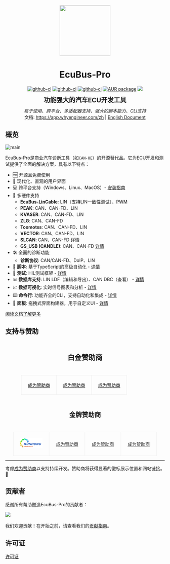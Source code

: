 <div align="center">
  <a href="https://app.whyengineer.com/zh">
    <img width="160" height="160" src="https://ecubus.oss-cn-chengdu.aliyuncs.com/img/logo256.png">
  </a>

  <h1>EcuBus-Pro</h1>

   <div style="margin:5px; display: flex; justify-content: center; align-items: center;gap:4px">
    <a href="https://github.com/ecubus/EcuBus-Pro/releases">
      <img src="https://github.com/ecubus/EcuBus-Pro/actions/workflows/build.yml/badge.svg" alt="github-ci" />
    </a>
    <a href="https://github.com/ecubus/EcuBus-Pro/releases">
      <img src="https://github.com/ecubus/EcuBus-Pro/actions/workflows/build-linux.yml/badge.svg" alt="github-ci" />
    </a>
    <a href="https://github.com/ecubus/EcuBus-Pro/actions/workflows/build-mac.yml">
      <img src="https://github.com/ecubus/EcuBus-Pro/actions/workflows/build-mac.yml/badge.svg" alt="github-ci" />
    </a>
    <a href="https://repology.org/project/ecubus-pro/versions">
       <img src="https://repology.org/badge/version-for-repo/aur/ecubus-pro.svg" alt="AUR package">
    </a>
    <a href="https://github.com/ecubus/EcuBus-Pro">
       <img src="https://img.shields.io/github/stars/ecubus/EcuBus-Pro"/>
    </a>
  </div>
  <b style="font-size:20px;margin:10px;display:block">功能强大的汽车ECU开发工具</b>
  <i>易于使用、跨平台、多适配器支持、强大的脚本能力、CLI支持</i><br/>
  文档: <a href="https://app.whyengineer.com/zh">https://app.whyengineer.com/zh</a> | <a href="https://app.whyengineer.com">English Document</a>
</div>

## 概览

![main](https://ecubus.oss-cn-chengdu.aliyuncs.com/img/main.png)

EcuBus-Pro是商业汽车诊断工具（如`CAN-OE`）的开源替代品。它为ECU开发和测试提供了全面的解决方案，具有以下特点：

- 🆓 开源且免费使用
- 🚀 现代化、直观的用户界面
- 💻 跨平台支持（Windows、Linux、MacOS）- [安装指南](./docs/about/install.md)
- 🔌 多硬件支持
  - **[EcuBus-LinCable](https://app.whyengineer.com/docs/um/hardware/lincable.html)**: LIN（支持LIN一致性测试）、[PWM](https://app.whyengineer.com/docs/um/pwm/pwm.html)
  - **PEAK**: CAN、CAN-FD、LIN
  - **KVASER**: CAN、CAN-FD、LIN
  - **ZLG**: CAN、CAN-FD
  - **Toomotss**: CAN、CAN-FD、LIN
  - **VECTOR**: CAN、CAN-FD、LIN
  - **SLCAN**: CAN、CAN-FD [详情](https://app.whyengineer.com/docs/um/can/can.html#slcan-special)
  - **GS_USB (CANDLE)**: CAN、CAN-FD [详情](https://app.whyengineer.com/docs/um/can/can.html#gs-usb)
- 🛠️ 全面的诊断功能
  - **诊断协议**: CAN/CAN-FD、DoIP、LIN
- 📝 **脚本**: 基于TypeScript的高级自动化 - [详情](./docs/um/script.md)
- 🧪 **测试**: HIL测试框架 - [详情](./docs/um/test/test.md)
- 📊 **数据库支持**: LIN LDF（编辑和导出）、CAN DBC（查看） - [详情](./docs/um/database.md)
- 📈 **数据可视化**: 实时信号图表和分析 - [详情](./docs/um/graph/graph.md)
- ⌨️ **命令行**: 功能齐全的CLI，支持自动化和集成 - [详情](./docs/um/cli.md)
- 🎨 **面板**: 拖拽式界面构建器，用于自定义UI - [详情](./docs/um/panel/index.md)

[阅读文档了解更多](https://app.whyengineer.com/zh/)


## 支持与赞助

<div align="center">
  <h3 style="padding:20px;font-size:22px">白金赞助商</h3>
  <table style="width: 80%; margin: 0 auto; border-collapse: collapse;">
    <tbody>
    <tr>
      <td style="width: 33.33%; text-align: center; padding: 20px; border: 1px solid #eee;">
        <a href="./docs/about/sponsor">成为赞助商</a>
      </td>
      <td style="width: 33.33%; text-align: center; padding: 20px; border: 1px solid #eee;">
          <a href="./docs/about/sponsor">成为赞助商</a>
      </td>
      <td style="width: 33.33%; text-align: center; padding: 20px; border: 1px solid #eee;">
        <a href="./docs/about/sponsor">成为赞助商</a>
      </td>
    </tr>
    </tbody>
  </table>
  <h3 style="padding:20px;font-size:20px">金牌赞助商</h3>

  <table style="width: 90%; margin: 0 auto; border-collapse: collapse;">
    <tbody>
    <tr>
      <td style="width: 25%; text-align: center; padding: 20px; border: 1px solid #eee;">
        <a href="http://www.cdkhdz.com" target="_blank">
          <img src="./public/logo/KUNHONG-LOGO - re-E1.png" alt="KUNHONG" width="120"/>
        </a>
      </td>
      <td style="width: 25%; text-align: center; padding: 20px; border: 1px solid #eee;">
        <a href="./docs/about/sponsor">成为赞助商</a>
      </td>
      <td style="width: 25%; text-align: center; padding: 20px; border: 1px solid #eee;">
        <a href="./docs/about/sponsor">成为赞助商</a>
      </td>
      <td style="width: 25%; text-align: center; padding: 20px; border: 1px solid #eee;">
        <a href="./docs/about/sponsor">成为赞助商</a>
      </td>
    </tr>
    </tbody>
  </table>
</div>

---

考虑[成为赞助商](./docs/about/sponsor)以支持持续开发。赞助商将获得显著的徽标展示位置和网站链接。🙏

## 贡献者

感谢所有帮助塑造EcuBus-Pro的贡献者：

<a href="https://github.com/ecubus/EcuBus-Pro/graphs/contributors" target="_blank"><img src="https://contrib.rocks/image?repo=ecubus/EcuBus-Pro"></a>

我们欢迎贡献！在开始之前，请查看我们的[贡献指南](./.github/contributing.md)。


## 许可证

[许可证](./license.txt) 

